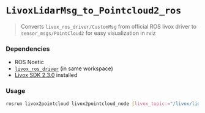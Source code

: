 # `LivoxLidarMsg_to_Pointcloud2_ros`

> Converts `livox_ros_driver/CustomMsg` from official ROS livox driver to `sensor_msgs/PointCloud2` for easy visualization in rviz

### Dependencies

* ROS Noetic
* [`livox_ros_driver`](https://github.com/Livox-SDK/livox_ros_driver) (in same workspace)
* [Livox SDK 2.3.0](https://github.com/Livox-SDK/Livox-SDK) installed

### Usage

```bash
rosrun livox2pointcloud livox2pointcloud_node [livox_topic:="/livox/lidar"] [pointcloud_topic:="/livox/pointcloud2"] [frame_id:="base_link"]
```

